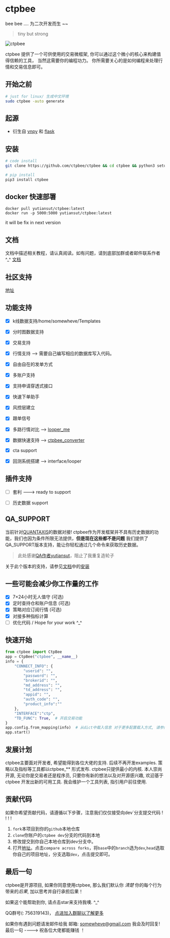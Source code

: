# ctpbee 
bee bee .... 为二次开发而生 ~~ 

>  tiny but strong


![ctpbee](source/ctpbee.jpg)

ctpbee 提供了一个可供使用的交易微框架, 你可以通过这个微小的核心来构建值得信赖的工具， 
当然这需要你的编程功力。 你所需要关心的是如何编程来处理行情和交易信息即可。

## 开始之前 
```bash
# just for linux/ 生成中文环境
sudo ctpbee -auto generate
```
## 起源

- 衍生自 [vnpy](https://github.com/vnpy/vnpy) 和 [flask](https://github.com/pallets/flask)  

## 安装 
```bash
# code install 
git clone https://github.com/ctpbee/ctpbee && cd ctpbee && python3 setup.py install  

# pip install
pip3 install ctpbee
```

## docker 快速部署

```
docker pull yutiansut/ctpbee:latest
docker run -p 5000:5000 yutiansut/ctpbee:latest
```

it will be fix in next version

## 文档
文档中描述相关教程，请认真阅读。如有问题，请到底部加群或者邮件联系作者 ^_^
[文档](http://docs.ctpbee.com)

## 社区支持
[地址](http://community.ctpbee.com)
    
    
## 功能支持

- [x] k线数据支持/home/somewheve/Templates
- [x] 分时图数据支持
- [x] 交易支持
- [x] 行情支持 --> 需要自己编写相应的数据库写入代码。
- [x] 自由自在的发单方式
- [x] 多账户支持
- [x] 支持申请穿透式接口
- [x] 快速下单助手
- [x] 风控层建立
- [x] 跟单信号
- [x] 多路行情对比 --> [looper_me](https://github.com/ctpbee/looper_me)
- [x] 数据快速支持 --> [ctpbee_converter](https://github.com/ctpbee/data_converter)
- [x] cta support 
- [x] 回测系统搭建  --> interface/looper


## 插件支持

- [ ] 套利 ---> ready to support
- [ ] 历史数据 support 


## QA_SUPPORT
当前针对[QUANTAXIS](http://github.com/QUANTAXIS/QUANTAXIS)的数据对接!
ctpbee作为开发框架并不具有历史数据的功能，我们也因为条件所限无法提供，**但是现在这些都不是问题**
我们提供了QA_SUPPORT版本支持，能让你轻松通过几个命令来获取历史数据。
> 此处感谢[QA作者yutiansut](https://github.com/yutiansut)，阻止了我重复造轮子

关于此个版本的支持，请参见[文档](https://docs.ctpbee.com/)中的[安装](https://docs.ctpbee.com/install)


## 一些可能会减少你工作量的工作
- [x] 7×24小时无人值守 (可选)
- [x] 定时查持仓和账户信息  (可选)
- [x] 策略对应订阅行情 (可选)
- [x] 对接多种指标计算                     
- [ ] 优化代码  / Hope for your work ^_^

## 快速开始 
```python
from ctpbee import CtpBee
app = CtpBee("ctpbee", __name__) 
info = {
    "CONNECT_INFO": {
        "userid": "",
        "password": "",
        "brokerid": "",
        "md_address": "",
        "td_address": "",
        "appid": "",
        "auth_code": "",
        "product_info":""
    },
    "INTERFACE":"ctp",
    "TD_FUNC": True,  # 开启交易功能 
}
app.config.from_mapping(info)  # 从dict中载入信息 对于更多配置载入方式, 请参阅文档或者阅读代码
app.start() 
```


## 发展计划
ctpbee主要面对开发者, 希望能得到各位大佬的支持. 后续不再开发examples. 
策略以及指标等工具都以ctpbee_** 形式发布. ctpbee只提供最小的内核. 本人崇尚开源, 无论你是交易者还是程序员, 只要你有新的想法以及对开源感兴趣, 欢迎基于ctpbee 开发出新的可用工具. 我会维护一个工具列表, 指引用户前往使用. 



## 贡献代码
如果你希望贡献代码，请遵循以下步骤，注意我们仅仅接受向dev`分支提交代码 ! ! ! ! 

1. `fork`本项目到你的`github`本地仓库
2. `clone`你账户的`ctpbee dev`分支的代码到本地
3. 修改提交到你自己本地仓库到dev分支中。
4. 打开[地址](https://github.com/ctpbee/ctpbee/compare/dev?expand=1)。点击`compare across forks`，将`base`中的`branch`选为`dev`,`head`选取你自己的项目地址，分支选取`dev`，点击提交即可。


## 最后一句 
ctpbee是开源项目, 如果你同意使用ctpbee, 那么我们默认你 *清楚* 你的每个行为带来的*后果*, 加以思考并自行承担后果！

如果这个能帮助到你, 请点击star来支持我噢. ^_^  

QQ群号(: 756319143)， [点进加入群聊以了解更多](https://jq.qq.com/?_wv=1027&k=5xWbIq3)

如果你有遇到问题请发邮件给我 邮箱: somewheve@gmail.com 我会及时回复! 
最后一句 ----> 祝各位大佬都能赚钱 ！



